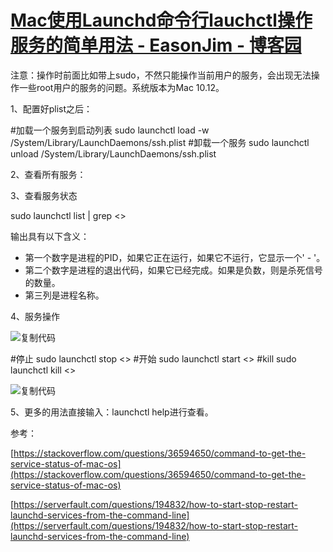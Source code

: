 # [Mac使用Launchd命令行lauchctl操作服务的简单用法 - EasonJim - 博客园](https://www.cnblogs.com/EasonJim/p/7173859.html)

注意：操作时前面比如带上sudo，不然只能操作当前用户的服务，会出现无法操作一些root用户的服务的问题。系统版本为Mac 10.12。

1、配置好plist之后：

#加载一个服务到启动列表
sudo launchctl load -w /System/Library/LaunchDaemons/ssh.plist #卸载一个服务
sudo launchctl unload /System/Library/LaunchDaemons/ssh.plist 

2、查看所有服务：

3、查看服务状态

sudo launchctl list | grep <<Service Name>>

输出具有以下含义：

-   第一个数字是进程的PID，如果它正在运行，如果它不运行，它显示一个' - '。
-   第二个数字是进程的退出代码，如果它已经完成。如果是负数，则是杀死信号的数量。
-   第三列是进程名称。

4、服务操作

![复制代码](https://common.cnblogs.com/images/copycode.gif)

#停止
sudo launchctl stop <<Service Name>>
#开始
sudo launchctl start <<Service Name>>
#kill
sudo launchctl kill <<Service Name>> 

![复制代码](https://common.cnblogs.com/images/copycode.gif)

5、更多的用法直接输入：launchctl help进行查看。

参考：

[https://stackoverflow.com/questions/36594650/command-to-get-the-service-status-of-mac-os](https://stackoverflow.com/questions/36594650/command-to-get-the-service-status-of-mac-os)

[https://serverfault.com/questions/194832/how-to-start-stop-restart-launchd-services-from-the-command-line](https://serverfault.com/questions/194832/how-to-start-stop-restart-launchd-services-from-the-command-line)
